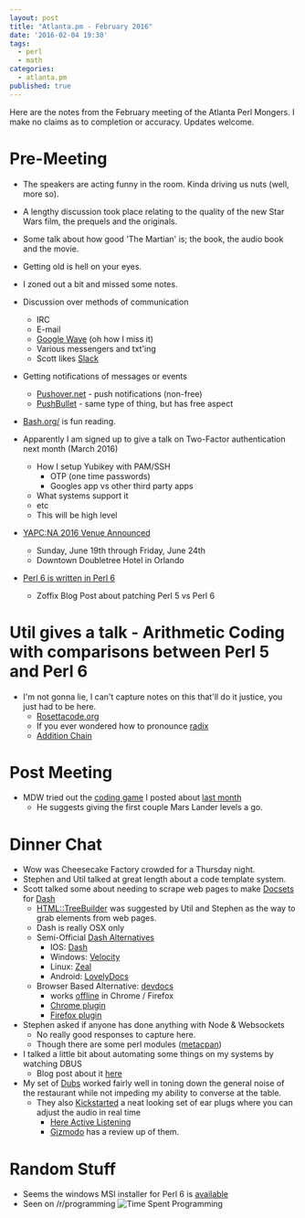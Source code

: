 ```yaml
---
layout: post
title: "Atlanta.pm - February 2016"
date: '2016-02-04 19:30'
tags:
  - perl
  - math
categories:
  - atlanta.pm
published: true
---
```


Here are the notes from the February meeting of the Atlanta Perl Mongers. I make no claims as to completion or accuracy. Updates welcome.

# Pre-Meeting
- The speakers are acting funny in the room. Kinda driving us nuts (well, more so).
- A lengthy discussion took place relating to the quality of the new Star Wars film, the prequels and the originals.
- Some talk about how good 'The Martian' is; the book, the audio book and the movie.
- Getting old is hell on your eyes.
- I zoned out a bit and missed some notes.
- Discussion over methods of communication
  - IRC
  - E-mail
  - [Google Wave](http://incubator.apache.org/wave/) (oh how I miss it)
  - Various messengers and txt'ing
  - Scott likes [Slack](https://slack.com/)

- Getting notifications of messages or events
  - [Pushover.net](https://pushover.net) - push notifications (non-free)
  - [PushBullet](https://www.pushbullet.com/) - same type of thing, but has free aspect

- [Bash.org/](http://bash.org/) is fun reading.

- Apparently I am signed up to give a talk on Two-Factor authentication next month (March 2016)
  - How I setup Yubikey with PAM/SSH
    - OTP (one time passwords)
    - Googles app vs other third party apps
  - What systems support it
  - etc
  - This will be high level

- [YAPC:NA 2016 Venue Announced](www.yapcna.org/yn2015/news/1388)
  - Sunday, June 19th through Friday, June 24th
  - Downtown Doubletree Hotel in Orlando

- [Perl 6 is written in Perl 6](http://blogs.perl.org/users/zoffix_znet/2016/01/perl-6-is-written-in-perl-6.html)
  - Zoffix Blog Post about patching Perl 5 vs Perl 6

# Util gives a talk - Arithmetic Coding with comparisons between Perl 5 and Perl 6
- I'm not gonna lie, I can't capture notes on this that'll do it justice, you just had to be here.
  - [Rosettacode.org](https://rosettacode.org/wiki/Arithmetic_coding/As_a_generalized_change_of_radix#Perl_6)
  - If you ever wondered how to pronounce [radix](http://dictionary.cambridge.org/us/pronunciation/english/radix)
  - [Addition Chain](https://en.wikipedia.org/wiki/Addition_chain)

# Post Meeting
- MDW tried out the [coding game](https://www.codingame.com/start) I posted about [last month]({{site.baseurl}}/atlanta.pm/2016/01/07/atlantapm.html)
  - He suggests giving the first couple Mars Lander levels a go.

# Dinner Chat
- Wow was Cheesecake Factory crowded for a Thursday night.
- Stephen and Util talked at great length about a code template system.
- Scott talked some about needing to scrape web pages to make [Docsets](https://kapeli.com/docsets) for [Dash](https://kapeli.com/dash)
  - [HTML::TreeBuilder](https://metacpan.org/pod/HTML::TreeBuilder) was suggested by Util and Stephen as the way to grab elements from web pages.
  - Dash is really OSX only
  - Semi-Official [Dash Alternatives](https://blog.kapeli.com/dash-for-ios-android-windows-or-linux)
    - IOS: [Dash](https://kapeli.com/dash_ios)
    - Windows: [Velocity](http://velocity.silverlakesoftware.com/)
    - Linux: [Zeal](http://zealdocs.org/)
    - Android: [LovelyDocs](http://lovelydocs.io/)
  - Browser Based Alternative: [devdocs](http://devdocs.io/)
    - works [offline](http://devdocs.io/offline) in Chrome / Firefox
    - [Chrome plugin](https://chrome.google.com/webstore/detail/devdocs/mnfehgbmkapmjnhcnbodoamcioleeooe)
    - [Firefox plugin](https://marketplace.firefox.com/app/devdocs/)
- Stephen asked if anyone has done anything with Node & Websockets
  - No really good responses to capture here.
  - Though there are some perl modules ([metacpan](https://metacpan.org/search?q=websockets&search_type=modules))
- I talked a little bit about automating some things on my systems by watching DBUS
  - Blog post about it [here]({{site.baseurl}}/desktop/2016/01/19/running-scripts-on-screen-lockunlock.html)
- My set of [Dubs](http://www.getdubs.com/) worked fairly well in toning down the general noise of the restaurant while not impeding my ability to converse at the table.
  - They also [Kickstarted](https://www.kickstarter.com/projects/dopplerlabs/here-active-listening-change-the-way-you-hear-the) a neat looking set of ear plugs where you can adjust the audio in real time
    - [Here Active Listening](https://www.hereplus.me/)
    - [Gizmodo](http://gizmodo.com/what-its-like-to-wear-bionic-earbuds-1756802862) has a review up of them.


# Random Stuff
- Seems the windows MSI installer for Perl 6 is [available](http://rakudo.org/downloads/star/)
- Seen on /r/programming
![Time Spent Programming]({{site.baseurl}}/assets/TimeSpentProgrammingPieChart.jpg)
